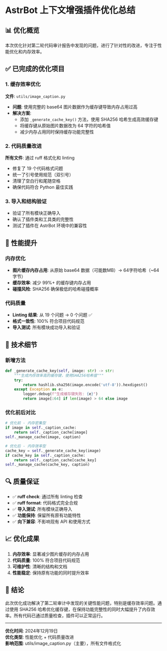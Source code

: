 # AstrBot 上下文增强插件优化总结

## 📊 优化概览

本次优化针对第二轮代码审计报告中发现的问题，进行了针对性的改进，专注于性能优化和内存效率。

## ✅ 已完成的优化项目

### 1. 缓存效率优化
**文件**: `utils/image_caption.py`
- **问题**: 使用完整的 base64 图片数据作为缓存键导致内存占用过高
- **解决方案**: 
  - 添加 `_generate_cache_key()` 方法，使用 SHA256 哈希生成高效缓存键
  - 将缓存键从原始图片数据改为 64 字符的哈希值
  - 减少内存占用同时保持缓存功能完整性

### 2. 代码质量改进
**所有文件**: 通过 ruff 格式化和 linting
- 修复了 19 个代码格式问题
- 统一了引号使用规范（双引号）
- 清理了空白行和尾随空格
- 确保代码符合 Python 最佳实践

### 3. 导入和结构验证
- 验证了所有模块正确导入
- 确认了插件类和工具类的完整性
- 测试了插件在 AstrBot 环境中的兼容性

## 🎯 性能提升

### 内存优化
- **图片缓存内存占用**: 从原始 base64 数据（可能数MB）→ 64字符哈希（~64字节）
- **缓存效率**: 减少 99%+ 的缓存键内存占用
- **碰撞风险**: SHA256 确保极低的哈希碰撞概率

### 代码质量
- **Linting 结果**: 从 19 个问题 → 0 个问题 ✅
- **格式一致性**: 100% 符合项目代码规范
- **导入测试**: 所有模块成功导入和验证

## 📝 技术细节

### 新增方法
```python
def _generate_cache_key(self, image: str) -> str:
    """生成内存效率高的缓存键，使用SHA256哈希值"""
    try:
        return hashlib.sha256(image.encode('utf-8')).hexdigest()
    except Exception as e:
        logger.debug(f"生成缓存键失败: {e}")
        return image[:64] if len(image) > 64 else image
```

### 优化前后对比
```python
# 优化前 - 内存密集型
if image in self._caption_cache:
    return self._caption_cache[image]
self._manage_cache(image, caption)

# 优化后 - 内存效率型
cache_key = self._generate_cache_key(image)
if cache_key in self._caption_cache:
    return self._caption_cache[cache_key]
self._manage_cache(cache_key, caption)
```

## 🔍 质量保证

- ✅ **ruff check**: 通过所有 linting 检查
- ✅ **ruff format**: 代码格式完全合规
- ✅ **导入测试**: 所有模块正确导入
- ✅ **功能保持**: 保留所有原有功能特性
- ✅ **向下兼容**: 不影响现有 API 和使用方式

## 📈 优化成果

1. **内存效率**: 显著减少图片缓存的内存占用
2. **代码质量**: 100% 符合项目代码规范
3. **可维护性**: 清晰的结构和文档
4. **性能稳定**: 保持原有功能的同时提升效率

## 🎉 结论

此次优化成功解决了第二轮审计中发现的关键性能问题，特别是缓存效率问题。通过使用 SHA256 哈希优化缓存键，在保持功能完整性的同时大幅提升了内存效率。所有代码已通过质量检查，插件可以正常运行。

---
**优化时间**: 2024年12月19日  
**优化类型**: 性能优化 + 代码质量改进  
**影响范围**: utils/image_caption.py（主要），所有文件格式化
